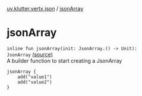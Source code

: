 [uy.klutter.vertx.json](index.md) / [jsonArray](.)


# jsonArray
<code>inline fun jsonArray(init: JsonArray.() -> Unit): JsonArray</code> [(source)](https://github.com/kohesive/klutter/blob/master/vertx3-jdk8/src/main/kotlin/uy/klutter/vertx/json/VertxJson.kt#L73)<br/>
A builder function to start creating a JsonArray

```
​​​​​jsonArray {
​​​​​    add("value1")
​​​​​    add("value2")
​​​​​}
```




